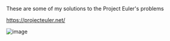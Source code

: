 These are some of my solutions to the Project Euler's problems

https://projecteuler.net/

![image](https://user-images.githubusercontent.com/78442505/164884002-196df1f8-d974-4a22-8950-83c12512b68e.png)
